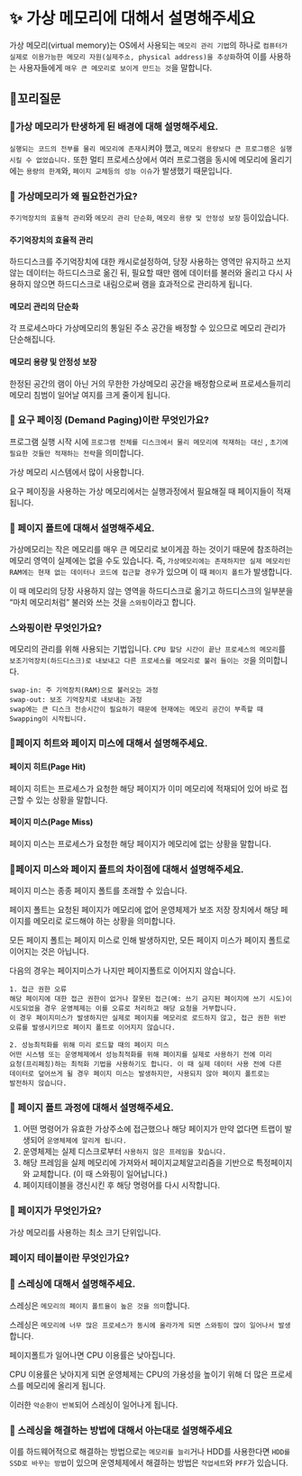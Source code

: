 # ✨ 가상 메모리에 대해서 설명해주세요

가상 메모리(virtual memory)는 OS에서 사용되는 `메모리 관리 기법`의 하나로 `컴퓨터가 실제로 이용가능한 메모리 자원(실제주소, physical address)을 추상화`하여 이를 사용하는
사용자들에게 `매우 큰 메모리로 보이게 만드는 것`을 말합니다.

## 🔁꼬리질문

### 🤔가상 메모리가 탄생하게 된 배경에 대해 설명해주세요.

`실행되는 코드의 전부를 물리 메모리에 존재`시켜야 했고, `메모리 용량보다 큰 프로그램은 실행시킬 수 없었습니다.`
또한 멀티 프로세스상에서 여러 프로그램을 동시에 메모리에 올리기에는 `용량의 한계`와, `페이지 교체등의 성능 이슈`가 발생했기 때문입니다.

### 🤔 가상메모리가 왜 필요한건가요?

`주기억장치의 효율적 관리`와 `메모리 관리 단순화`, `메모리 용량 및 안정성 보장` 등이있습니다.

#### 주기억장치의 효율적 관리

하드디스크를 주기억장치에 대한 캐시로설정하여, 당장 사용하는 영역만 유지하고 쓰지 않는 데이터는 하드디스크로 옮긴 뒤, 필요할 때만 램에 데이터를 불러와 올리고 다시 사용하지 않으면 하드디스크로 내림으로써 램을 효과적으로 관리하게 됩니다.

#### 메모리 관리의 단순화

각 프로세스마다 가상메모리의 통일된 주소 공간을 배정할 수 있으므로 메모리 관리가
단순해집니다.

#### 메모리 용량 및 안정성 보장

한정된 공간의 램이 아닌 거의 무한한 가상메모리 공간을 배정함으로써 프로세스들끼리
메모리 침범이 일어날 여지를 크게 줄이게 됩니다.

### 🤔 요구 페이징 (Demand Paging)이란 무엇인가요?

프로그램 실행 시작 시에 `프로그램 전체를 디스크에서 물리 메모리에 적재하는 대신` , `초기에 필요한 것들만 적재하는 전략`을 의미합니다.

가상 메모리 시스템에서 많이 사용합니다.

요구 페이징을 사용하는 가상 메모리에서는 실행과정에서 필요해질 때 페이지들이 적재됩니다.

### 🤔 페이지 폴트에 대해서 설명해주세요.

가상메모리는 작은 메모리를 매우 큰 메모리로 보이게끔 하는 것이기 때문에 참조하려는 메모리 영역이 실제에는 없을 수도 있습니다.
즉, `가상메모리에는 존재하지만 실제 메모리인 RAM에는 현재 없는 데이터나 코드에 접근할 경우`가 있으며 이 때 `페이지 폴트`가 발생합니다.

이 때 메모리의 당장 사용하지 않는 영역을 하드디스크로 옮기고 하드디스크의 일부분을
“마치 메모리처럼” 불러와 쓰는 것을 `스와핑`이라고 합니다.

### 스와핑이란 무엇인가요?

메모리의 관리를 위해 사용되는 기법입니다.
`CPU 할당 시간이 끝난 프로세스의 메모리`를 `보조기억장치(하드디스크)로 내보내고 다른 프로세스를 메모리로 불러 들이는 것`을 의미합니다.

```
swap-in: 주 기억장치(RAM)으로 불러오는 과정
swap-out: 보조 기억장치로 내보내는 과정
swap에는 큰 디스크 전송시간이 필요하기 때문에 현재에는 메모리 공간이 부족할 때 Swapping이 시작됩니다.
```

### 🤔페이지 히트와 페이지 미스에 대해서 설명해주세요.

#### 페이지 히트(Page Hit)

페이지 히트는 프로세스가 요청한 해당 페이지가 이미 메모리에 적재되어 있어 바로 접근할
수 있는 상황을 말합니다.

#### 페이지 미스(Page Miss)

페이지 미스는 프로세스가 요청한 해당 페이지가 메모리에 없는 상황을 말합니다.

### 🤔페이지 미스와 페이지 폴트의 차이점에 대해서 설명해주세요.

페이지 미스는 종종 페이지 폴트를 초래할 수 있습니다.

페이지 폴트는 요청된 페이지가 메모리에 없어 운영체제가 보조 저장 장치에서 해당 페이지를 메모리로 로드해야 하는 상황을 의미합니다.

모든 페이지 폴트는 페이지 미스로 인해 발생하지만, 모든 페이지 미스가 페이지 폴트로 이어지는 것은 아닙니다.

다음의 경우는 페이지미스가 나지만 페이지폴트로 이어지지 않습니다.

```
1. 접근 권한 오류
해당 페이지에 대한 접근 권한이 없거나 잘못된 접근(예: 쓰기 금지된 페이지에 쓰기 시도)이
시도되었을 경우 운영체제는 이를 오류로 처리하고 해당 요청을 거부합니다.
이 경우 페이지미스가 발생하지만 실제로 페이지를 메모리로 로드하지 않고, 접근 권한 위반
오류를 발생시키므로 페이지 폴트로 이어지지 않습니다.

2. 성능최적화를 위해 미리 로드할 때의 페이지 미스
어떤 시스템 또는 운영체제에서 성능최적화를 위해 페이지를 실제로 사용하기 전에 미리
요청(프리페칭)하는 최적화 기법을 사용하기도 합니다. 이 때 실제 데이터 사용 전에 다른
데이터로 덮어쓰게 될 경우 페이지 미스는 발생하지만, 사용되지 않아 페이지 폴트로는
발전하지 않습니다.
```

### 🤔 페이지 폴트 과정에 대해서 설명해주세요.

1. 어떤 명령어가 유효한 가상주소에 접근했으나 해당 페이지가 만약 없다면 트랩이
   발생되어 `운영체제에 알리게 됩니다.`
2. 운영체제는 실제 디스크로부터 `사용하지 않은 프레임을 찾습니다.`
3. 해당 프레임을 실제 메모리에 가져와서 페이지교체알고리즘을 기반으로 특정페이지와
   교체합니다. (이 때 스와핑이 일어납니다.)
4. 페이지테이블을 갱신시킨 후 해당 명령어를 다시 시작합니다.

### 🤔 페이지가 무엇인가요?

가상 메모리를 사용하는 최소 크기 단위입니다.

### 페이지 테이블이란 무엇인가요?

### 🤔 스레싱에 대해서 설명해주세요.

스레싱은 `메모리의 페이지 폴트율이 높은 것을 의미`합니다.

스레싱은 `메모리에 너무 많은 프로세스가 동시에 올라가게 되면 스와핑이 많이 일어나서 발생`합니다.

페이지폴트가 일어나면 CPU 이용률은 낮아집니다.

CPU 이용률은 낮아지게 되면 운영체제는 CPU의 가용성을 높이기 위해 더 많은 프로세스를 메모리에 올리게 됩니다.

이러한 `악순환이 반복`되어 스레싱이 일어나게 됩니다.

### 🤔 스레싱을 해결하는 방법에 대해서 아는대로 설명해주세요

이를 하드웨어적으로 해결하는 방법으로는 `메모리를 늘리`거나 HDD를 사용한다면 `HDD를 SSD로 바꾸는 방법`이 있으며 운영체제에서 해결하는 방법은 `작업세트`와 `PFF`가 있습니다.
